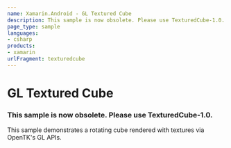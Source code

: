 ```yaml
---
name: Xamarin.Android - GL Textured Cube
description: This sample is now obsolete. Please use TexturedCube-1.0. This sample demonstrates a rotating cube rendered with textures via OpenTK's GL APIs.
page_type: sample
languages:
- csharp
products:
- xamarin
urlFragment: texturedcube
---
```

# GL Textured Cube

### This sample is now obsolete. Please use TexturedCube-1.0.

This sample demonstrates a rotating cube rendered with textures
via OpenTK's GL APIs.
